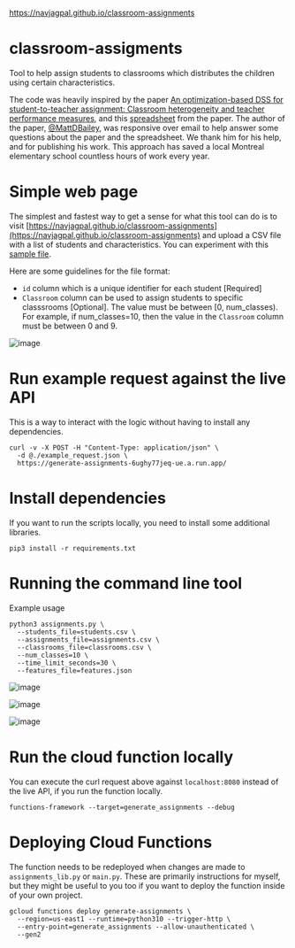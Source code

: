 https://navjagpal.github.io/classroom-assignments

# classroom-assigments
Tool to help assign students to classrooms which distributes the children using certain characteristics.

The code was heavily inspired by the paper [An optimization-based DSS for student-to-teacher assignment: Classroom heterogeneity and teacher performance measures](https://www.researchgate.net/publication/331538110_An_optimization-based_DSS_for_student-to-teacher_assignment_Classroom_heterogeneity_and_teacher_performance_measures), and this [spreadsheet](https://github.com/MattDBailey/PrincipalDSS) from the paper. The author of the paper, [@MattDBailey](https://github.com/MattDBailey), was responsive over email to help answer some questions about the paper and the spreadsheet. We thank him for his help, and for publishing his work. This approach has saved a local Montreal elementary school countless hours of work every year. 

# Simple web page
The simplest and fastest way to get a sense for what this tool can do is to visit [https://navjagpal.github.io/classroom-assignments](https://navjagpal.github.io/classroom-assignments) and upload a CSV file with a list of students and characteristics. You can experiment with this [sample file](https://github.com/navjagpal/classroom-assigments/blob/main/students.csv).

Here are some guidelines for the file format:
* `id` column which is a unique identifier for each student [Required]
* `Classroom` column can be used to assign students to specific classsrooms [Optional]. The value must be between [0, num_classes). For example, if num_classes=10, then the value in the `Classroom` column must be between 0 and 9.

![image](https://user-images.githubusercontent.com/15254853/203821087-88dcd0ee-0980-4a52-9f1c-23ef0908dc60.png)

# Run example request against the live API
This is a way to interact with the logic without having to install any dependencies.

```
curl -v -X POST -H "Content-Type: application/json" \
  -d @./example_request.json \
  https://generate-assignments-6ughy77jeq-ue.a.run.app/
```

# Install dependencies
If you want to run the scripts locally, you need to install some additional libraries.

```
pip3 install -r requirements.txt
```

# Running the command line tool

Example usage
```
python3 assignments.py \
  --students_file=students.csv \
  --assignments_file=assignments.csv \
  --classrooms_file=classrooms.csv \
  --num_classes=10 \
  --time_limit_seconds=30 \
  --features_file=features.json
```

![image](https://user-images.githubusercontent.com/15254853/203821385-c75f91b7-9af2-4615-8e99-8c69596fcf0c.png)

![image](https://user-images.githubusercontent.com/15254853/203821470-7d4ca1f9-9bd9-4b35-b4b1-8d1c38da1420.png)

![image](https://user-images.githubusercontent.com/15254853/203821531-3e4673ea-c655-4f61-b90f-448429edc3fd.png)

# Run the cloud function locally

You can execute the curl request above against `localhost:8080` instead of the live API, if you run the function locally.

```
functions-framework --target=generate_assignments --debug
```

# Deploying Cloud Functions
The function needs to be redeployed when changes are made to `assignments_lib.py` or `main.py`. These are primarily instructions for myself, but they might be useful to you too if you want to deploy the function inside of your own project.

```
gcloud functions deploy generate-assignments \
  --region=us-east1 --runtime=python310 --trigger-http \
  --entry-point=generate_assignments --allow-unauthenticated \
  --gen2
```
